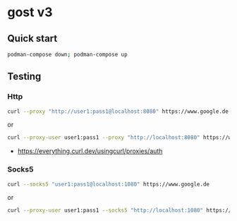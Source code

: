 # gost v3

## Quick start

```bash
podman-compose down; podman-compose up
```

## Testing

### Http

```bash
curl --proxy "http://user1:pass1@localhost:8080" https://www.google.de
```

or

```bash
curl --proxy-user user1:pass1 --proxy "http://localhost:8080" https://www.google.de
```

* https://everything.curl.dev/usingcurl/proxies/auth

### Socks5

```bash
curl --socks5 "user1:pass1@localhost:1080" https://www.google.de
```

or

```bash
curl --proxy-user user1:pass1 --socks5 "http://localhost:1080" https://www.google.de
```

```bash
```

